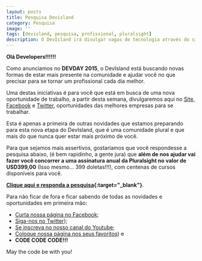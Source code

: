 ```yaml
---
layout: posts
title: Pesquisa Devisland
category: Pesquisa
image: ''
tags: [devisland, pesquisa, profissional, pluralsight]
description: O DevIsland irá divulgar vagas de tecnologia através do site e redes sociais. E repondendo a pesquisa você concorre a um voucher anual da pluralsight de graça!!!
---
```


**Olá Developers!!!!!!**

Como anunciamos no **DEVDAY 2015**, o DevIsland está buscando novas formas de estar mais presente na comunidade e ajudar você no que precisar para se tornar um profissional cada dia melhor.

Uma destas iniciativas é para você que está em busca de uma nova oportunidade de trabalho, a partir desta semana, divulgaremos aqui no [Site](http://devisland.com/vagas), [Facebook](https://www.facebook.com/DevIsland/) e [Twitter](https://twitter.com/devisland), oportunidades das melhores empresas para se trabalhar.

Esta é apenas a primeira de outras novidades que estamos preparando para esta nova etapa do DevIsland, que é uma comunidade plural e que mais do que nunca quer estar mais próximo de você.

Para que sejamos mais assertivos, gostaríamos que você respondesse a pesquisa abaixo, (é bem rapidinho, a gente jura) que **além de nos ajudar vai fazer você concorrer a uma assinatura anual da Pluralsight no valor de USD399,00** (Isso mesmo... 399 doletas!!!), com centenas de cursos disponíveis para você.

**[Clique aqui e responda a pesquisa](http://goo.gl/forms/lGPeJpTeWF){:target="_blank"}**.

Para não ficar de fora e ficar sabendo de todas as novidades e oportunidades em primeira mão:

- [Curta nossa página no Facebook](https://www.facebook.com/DevIsland/);
- [Siga-nos no Twitter](https://twitter.com/devisland));
- [Se inscreva no nosso canal do Youtube](https://www.youtube.com/DevIsland);
- [Coloque nossa página nos seus favoritos](http://devisland.com/)) e
- **CODE CODE CODE!!!**


May the code be with you!
